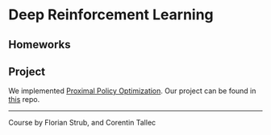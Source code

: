 # Deep Reinforcement Learning

## Homeworks

## Project

We implemented [Proximal Policy Optimization](https://arxiv.org/abs/1707.06347). Our project can be found in [this](https://github.com/emasquil/ppo) repo.

---

Course by Florian Strub, and Corentin Tallec 

